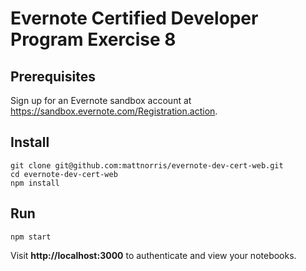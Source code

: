# Evernote Certified Developer Program Exercise 8

## Prerequisites

Sign up for an Evernote sandbox account at https://sandbox.evernote.com/Registration.action.

## Install

    git clone git@github.com:mattnorris/evernote-dev-cert-web.git
    cd evernote-dev-cert-web
    npm install

## Run

    npm start

Visit **http://localhost:3000** to authenticate and view your notebooks.
